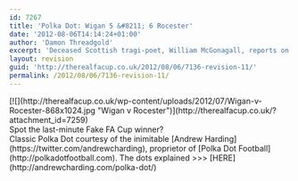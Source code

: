 ```yaml
---
id: 7267
title: 'Polka Dot: Wigan 5 &#8211; 6 Rocester'
date: '2012-08-06T14:14:24+01:00'
author: 'Damon Threadgold'
excerpt: 'Deceased Scottish tragi-poet, William McGonagall, reports on the the fearful fever afflicting the Athletics of Wigan, where Beecham first sold his wares.'
layout: revision
guid: 'http://therealfacup.co.uk/2012/08/06/7136-revision-11/'
permalink: /2012/08/06/7136-revision-11/
---
```


<div>[![](http://therealfacup.co.uk/wp-content/uploads/2012/07/Wigan-v-Rocester-868x1024.jpg "Wigan v Rocester")](http://therealfacup.co.uk/?attachment_id=7259)</div><div></div><div>Spot the last-minute Fake FA Cup winner?</div><div></div><div>Classic Polka Dot courtesy of the inimitable [Andrew Harding](https://twitter.com/andrewcharding), proprietor of [Polka Dot Football](http://polkadotfootball.com). The dots explained &gt;&gt;&gt; [HERE](http://andrewcharding.com/polka-dot/)</div><div></div>